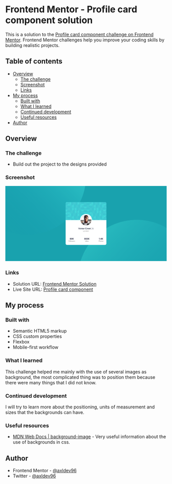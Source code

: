 # Frontend Mentor - Profile card component solution

This is a solution to the [Profile card component challenge on Frontend Mentor](https://www.frontendmentor.io/challenges/profile-card-component-cfArpWshJ). Frontend Mentor challenges help you improve your coding skills by building realistic projects. 

## Table of contents

- [Overview](#overview)
  - [The challenge](#the-challenge)
  - [Screenshot](#screenshot)
  - [Links](#links)
- [My process](#my-process)
  - [Built with](#built-with)
  - [What I learned](#what-i-learned)
  - [Continued development](#continued-development)
  - [Useful resources](#useful-resources)
- [Author](#author)


## Overview

### The challenge

- Build out the project to the designs provided

### Screenshot

![](./src/images/screenshot.png)
### Links

- Solution URL: [Frontend Mentor Solution](https://www.frontendmentor.io/solutions/profile-card-component-3fJbZ0cnF6)
- Live Site URL: [Profile card component](https://axldev96.github.io/profile-card-component/)

## My process

### Built with

- Semantic HTML5 markup
- CSS custom properties
- Flexbox
- Mobile-first workflow

### What I learned

This challenge helped me mainly with the use of several images as background, the most complicated thing was to position them because there were many things that I did not know.

### Continued development

I will try to learn more about the positioning, units of measurement and sizes that the backgrounds can have.

### Useful resources

- [MDN Web Docs | background-image](https://developer.mozilla.org/en-US/docs/Web/CSS/background-image) - Very useful information about the use of backgrounds in css.

## Author

- Frontend Mentor - [@axldev96](https://www.frontendmentor.io/profile/axldev96)
- Twitter - [@axldev96](https://twitter.com/axldev96)

